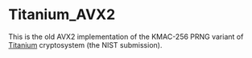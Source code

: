# Titanium_AVX2

This is the old AVX2 implementation of the KMAC-256 PRNG variant of [Titanium](http://users.monash.edu.au/~rste/Titanium.html) cryptosystem (the NIST submission).
